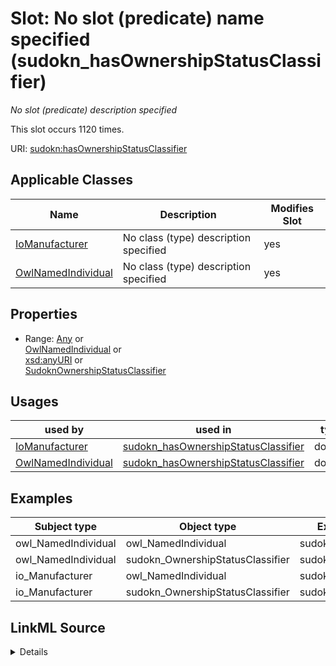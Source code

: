 

# Slot: No slot (predicate) name specified (sudokn_hasOwnershipStatusClassifier)


_No slot (predicate) description specified_






This slot occurs 1120 times.


URI: [sudokn:hasOwnershipStatusClassifier](http://asu.edu/semantics/SUDOKN/hasOwnershipStatusClassifier)



<!-- no inheritance hierarchy -->





## Applicable Classes

| Name | Description | Modifies Slot |
| --- | --- | --- |
| [IoManufacturer](../classes/IoManufacturer.md) | No class (type) description specified |  yes  |
| [OwlNamedIndividual](../classes/OwlNamedIndividual.md) | No class (type) description specified |  yes  |







## Properties

* Range: [Any](../classes/Any.md)&nbsp;or&nbsp;<br />[OwlNamedIndividual](../classes/OwlNamedIndividual.md)&nbsp;or&nbsp;<br />[xsd:anyURI](http://www.w3.org/2001/XMLSchema#anyURI)&nbsp;or&nbsp;<br />[SudoknOwnershipStatusClassifier](../classes/SudoknOwnershipStatusClassifier.md)

## Usages

| used by | used in | type | used |
| ---  | --- | --- | --- |
| [IoManufacturer](../classes/IoManufacturer.md) | [sudokn_hasOwnershipStatusClassifier](../slots/sudokn_hasOwnershipStatusClassifier.md) | domain | [sudokn_hasOwnershipStatusClassifier](../slots/sudokn_hasOwnershipStatusClassifier.md) |
| [OwlNamedIndividual](../classes/OwlNamedIndividual.md) | [sudokn_hasOwnershipStatusClassifier](../slots/sudokn_hasOwnershipStatusClassifier.md) | domain | [sudokn_hasOwnershipStatusClassifier](../slots/sudokn_hasOwnershipStatusClassifier.md) |







## Examples

| Subject type | Object type | Example subject | Example object | Occurrences |
| --- | --- | --- | --- | --- |
| owl_NamedIndividual | owl_NamedIndividual | sudokn:/Manufacturer_1 | sudokn:VeteranOwned | 1 |
| owl_NamedIndividual | sudokn_OwnershipStatusClassifier | sudokn:/Manufacturer_1 | sudokn:VeteranOwned | 1 |
| io_Manufacturer | owl_NamedIndividual | sudokn:/Manufacturer_1 | sudokn:VeteranOwned | 1036 |
| io_Manufacturer | sudokn_OwnershipStatusClassifier | sudokn:/Manufacturer_1 | sudokn:VeteranOwned | 1120 |




## LinkML Source

<details>

```yaml
name: sudokn_hasOwnershipStatusClassifier
annotations:
  count:
    tag: count
    value: 1120
description: No slot (predicate) description specified
title: No slot (predicate) name specified
examples:
- object:
    example_object: sudokn:VeteranOwned
    example_object_type: owl_NamedIndividual
    example_predicate: sudokn:hasOwnershipStatusClassifier
    example_subject: sudokn:/Manufacturer_1
    example_subject_type: owl_NamedIndividual
- object:
    example_object: sudokn:VeteranOwned
    example_object_type: sudokn_OwnershipStatusClassifier
    example_predicate: sudokn:hasOwnershipStatusClassifier
    example_subject: sudokn:/Manufacturer_1
    example_subject_type: owl_NamedIndividual
- object:
    example_object: sudokn:VeteranOwned
    example_object_type: owl_NamedIndividual
    example_predicate: sudokn:hasOwnershipStatusClassifier
    example_subject: sudokn:/Manufacturer_1
    example_subject_type: io_Manufacturer
- object:
    example_object: sudokn:VeteranOwned
    example_object_type: sudokn_OwnershipStatusClassifier
    example_predicate: sudokn:hasOwnershipStatusClassifier
    example_subject: sudokn:/Manufacturer_1
    example_subject_type: io_Manufacturer
from_schema: sudokn-kg
rank: 1000
domain: sudokn_hasOwnershipStatusClassifier
slot_uri: sudokn:hasOwnershipStatusClassifier
alias: sudokn_hasOwnershipStatusClassifier
domain_of:
- io_Manufacturer
- owl_NamedIndividual
range: Any
any_of:
- range: owl_NamedIndividual
- range: uri
- range: sudokn_OwnershipStatusClassifier

```
</details>